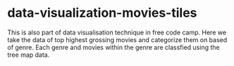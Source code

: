 # data-visualization-movies-tiles

This is also part of data visualisation technique in free code camp. Here we take the data of top highest grossing movies and categorize them on based of genre. Each genre and movies within the genre are classfied using the tree map data.
